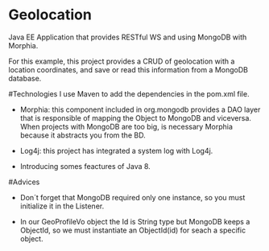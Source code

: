 # Geolocation
Java EE Application that provides RESTful WS and using MongoDB with Morphia.

For this example, this project provides a CRUD of geolocation with a location coordinates, and save or read this information from a MongoDB database.

#Technologies
I use Maven to add the dependencies in the pom.xml file.

- Morphia: this component included in org.mongodb provides a DAO layer that is responsible of mapping the Object to MongoDB and viceversa. When projects with MongoDB are too big, is necessary Morphia because it abstracts you from the BD.

- Log4j: this project has integrated a system log with Log4j.

- Introducing somes feactures of Java 8.

#Advices

- Don´t forget that MongoDB required only one instance, so you must initialize it in the Listener.

- In our GeoProfileVo object the Id is String type but MongoDB keeps a ObjectId, so we must instantiate an ObjectId(id) for seach a specific object.

